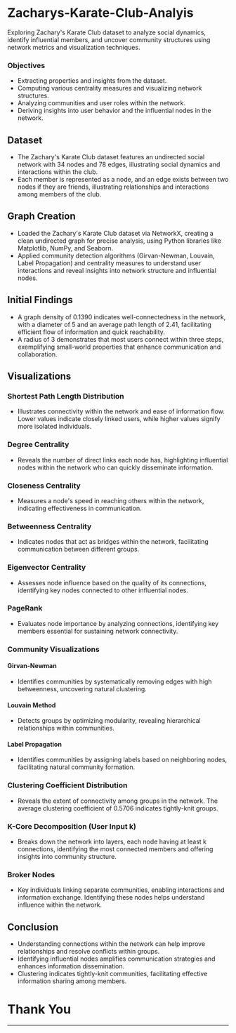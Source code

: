 # Zacharys-Karate-Club-Analyis
Exploring Zachary's Karate Club dataset to analyze social dynamics, identify influential members, and uncover community structures using network metrics and visualization techniques.

### Objectives
- Extracting properties and insights from the dataset.
- Computing various centrality measures and visualizing network structures.
- Analyzing communities and user roles within the network.
- Deriving insights into user behavior and the influential nodes in the network.

## Dataset
- The Zachary's Karate Club dataset features an undirected social network with 34 nodes and 78 edges, illustrating social dynamics and interactions within the club.
- Each member is represented as a node, and an edge exists between two nodes if they are friends, illustrating relationships and interactions among members of the club.

## Graph Creation
- Loaded the Zachary's Karate Club dataset via NetworkX, creating a clean undirected graph for precise analysis, using Python libraries like Matplotlib, NumPy, and Seaborn.
- Applied community detection algorithms (Girvan-Newman, Louvain, Label Propagation) and centrality measures to understand user interactions and reveal insights into network structure and influential nodes.

## Initial Findings
- A graph density of 0.1390 indicates well-connectedness in the network, with a diameter of 5 and an average path length of 2.41, facilitating efficient flow of information and quick reachability.
- A radius of 3 demonstrates that most users connect within three steps, exemplifying small-world properties that enhance communication and collaboration.

## Visualizations
### Shortest Path Length Distribution
- Illustrates connectivity within the network and ease of information flow. Lower values indicate closely linked users, while higher values signify more isolated individuals.

### Degree Centrality
- Reveals the number of direct links each node has, highlighting influential nodes within the network who can quickly disseminate information.

### Closeness Centrality
- Measures a node's speed in reaching others within the network, indicating effectiveness in communication.

### Betweenness Centrality
- Indicates nodes that act as bridges within the network, facilitating communication between different groups.

### Eigenvector Centrality
- Assesses node influence based on the quality of its connections, identifying key nodes connected to other influential nodes.

### PageRank
- Evaluates node importance by analyzing connections, identifying key members essential for sustaining network connectivity.

### Community Visualizations
#### Girvan-Newman
- Identifies communities by systematically removing edges with high betweenness, uncovering natural clustering.

#### Louvain Method
- Detects groups by optimizing modularity, revealing hierarchical relationships within communities.

#### Label Propagation
- Identifies communities by assigning labels based on neighboring nodes, facilitating natural community formation.

### Clustering Coefficient Distribution
- Reveals the extent of connectivity among groups in the network. The average clustering coefficient of 0.5706 indicates tightly-knit groups.

### K-Core Decomposition (User Input k)
- Breaks down the network into layers, each node having at least k connections, identifying the most connected members and offering insights into community structure.

### Broker Nodes
- Key individuals linking separate communities, enabling interactions and information exchange. Identifying these nodes helps understand influence within the network.

## Conclusion
- Understanding connections within the network can help improve relationships and resolve conflicts within groups.
- Identifying influential nodes amplifies communication strategies and enhances information dissemination.
- Clustering indicates tightly-knit communities, facilitating effective information sharing among members.

# Thank You
---
